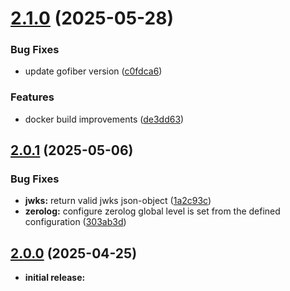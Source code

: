 # [2.1.0](https://github.com/telekom/gateway-issuer-service-go/compare/v2.0.1...v2.1.0) (2025-05-28)


### Bug Fixes

* update gofiber version ([c0fdca6](https://github.com/telekom/gateway-issuer-service-go/commit/c0fdca6c0febed85f46e4ee76524c150a70f5863))


### Features

* docker build improvements ([de3dd63](https://github.com/telekom/gateway-issuer-service-go/commit/de3dd637c858352fdb62b0f949e28890bcfe7565))

## [2.0.1](https://github.com/telekom/gateway-issuer-service-go/compare/v2.0.0...v2.0.1) (2025-05-06)


### Bug Fixes

* **jwks:** return valid jwks json-object ([1a2c93c](https://github.com/telekom/gateway-issuer-service-go/commit/1a2c93c97f9e893a9910baba1fc09d24a72befb9))
* **zerolog:** configure zerolog global level is set from the defined configuration ([303ab3d](https://github.com/telekom/gateway-issuer-service-go/commit/303ab3d13f07d4a983877d6a3906a1a464d7dacc))

## [2.0.0](https://github.com/telekom/gateway-issuer-service-go/compare/v2.0.1...v2.0.2) (2025-04-25)

* **initial release:**
